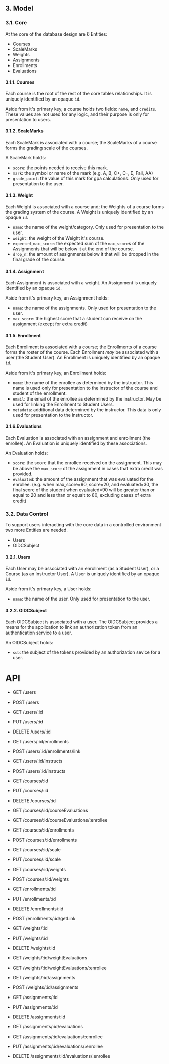 ## 3. Model

### 3.1. Core

At the core of the database design are 6 Entities:

- Courses
- ScaleMarks
- Weights
- Assignments
- Enrollments
- Evaluations

#### 3.1.1. Courses

Each course is the root of the rest of the core tables relationships. It is uniquely identified by an opaque `id`.

Aside from it's primary key, a course holds two fields: `name`, and `credits`. These values are not used for any logic, and their purpose is only for presentation to users.


#### 3.1.2. ScaleMarks

Each ScaleMark is associated with a course; the ScaleMarks of a course forms the grading scale of the courses.

A ScaleMark holds:

- `score`: the points needed to receive this mark.
- `mark`: the symbol or name of the mark (e.g. A, B, C+, C-, E, Fail, AA)
- `grade_point`: the value of this mark for gpa calculations. Only used for presentation to the user.

#### 3.1.3. Weight

Each Weight is associated with a course and; the Weights of a course forms the grading system of the course. A Weight is uniquely identified by an opaque `id`.

- `name`: the name of the weight/category. Only used for presentation to the user.
- `weight`: the weight of the Weight it's course.
- `expected_max_score`: the expected sum of the `max_score`s of the Assignments that will be below it at the end of the course.
- `drop_n`: the amount of assignments below it that will be dropped in the final grade of the course.

#### 3.1.4. Assignment

Each Assignment is associated with a weight. An Assignment is uniquely identified by an opaque `id`.

Aside from it's primary key, an Assignment holds:

- `name`: the name of the assignments. Only used for presentation to the user.
- `max_score`: the highest score that a student can receive on the assignment (except for extra credit)

#### 3.1.5. Enrollment

Each Enrollment is associated with a course; the Enrollments of a course forms the roster of the course. Each Enrollment *may* be associated with a user (the Student User). An Enrollment is uniquely identified by an opaque `id`.

Aside from it's primary key, an Enrollment holds:

- `name`: the name of the enrollee as determined by the instructor. This name is used only for presentation to the instructor of the course and student of the enrollment.
- `email`: the email of the enrollee as determined by the instructor. May be used for linking the Enrollment to Student Users.
- `metadata`: additional data determined by the instructor. This data is only used for presentation to the instructor.

#### 3.1.6.Evaluations

Each Evaluation is associated with an assignment and enrollment (the enrollee). An Evaluation is uniquely identified by these associations.

An Evaluation holds:

- `score`: the score that the enrollee received on the assignment. This may be above the `max_score` of the assignment in cases that extra credit was provided.
- `evaluated`: the amount of the assignment that was evaluated for the enrollee. (e.g. when max_score=90, score=20, and evaluated=30, the final score of the student when evaluated=90 will be greater than or equal to 20 and less than or equalt to 80, excluding cases of extra credit)

### 3.2. Data Control

To support users interacting with the core data in a controlled environment two more Entities are needed.

- Users
- OIDCSubject

#### 3.2.1. Users

Each User may be associated with an enrollment (as a Student User), or a Course (as an Instructor User). A User is uniquely identified by an opaque `id`.

Aside from it's primary key, a User holds:

- `name`: the name of the user. Only used for presentation to the user.

#### 3.2.2. OIDCSubject

Each OIDCSubject is associated with a user. The OIDCSubject provides a means for the application to link an authorization token from an authentication service to a user.

An OIDCSubject holds:

- `sub`: the subject of the tokens provided by an authorization sevice for a user.

# API

- GET /users
- POST /users
- GET /users/:id
- PUT /users/:id
- DELETE /users/:id
- GET /users/:id/enrollments
- POST /users/:id/enrollments/link
- GET /users/:id/instructs
- POST /users/:id/instructs

- GET /courses/:id
- PUT /courses/:id
- DELETE /courses/:id
- GET /courses/:id/courseEvaluations
- GET /courses/:id/courseEvaluations/:enrollee
- GET /courses/:id/enrollments
- POST /courses/:id/enrollments
- GET /courses/:id/scale
- PUT /courses/:id/scale
- GET /courses/:id/weights
- POST /courses/:id/weights

- GET /enrollments/:id
- PUT /enrollments/:id
- DELETE /enrollments/:id
- POST /enrollments/:id/getLink

- GET /weights/:id
- PUT /weights/:id
- DELETE /weights/:id
- GET /weights/:id/weightEvaluations
- GET /weights/:id/weightEvaluations/:enrollee
- GET /weights/:id/assignments
- POST /weights/:id/assignments

- GET /assignments/:id
- PUT /assignments/:id
- DELETE /assignments/:id
- GET /assignments/:id/evaluations
- GET /assignments/:id/evaluations/:enrollee
- PUT /assignments/:id/evaluations/:enrollee
- DELETE /assignments/:id/evaluations/:enrollee
